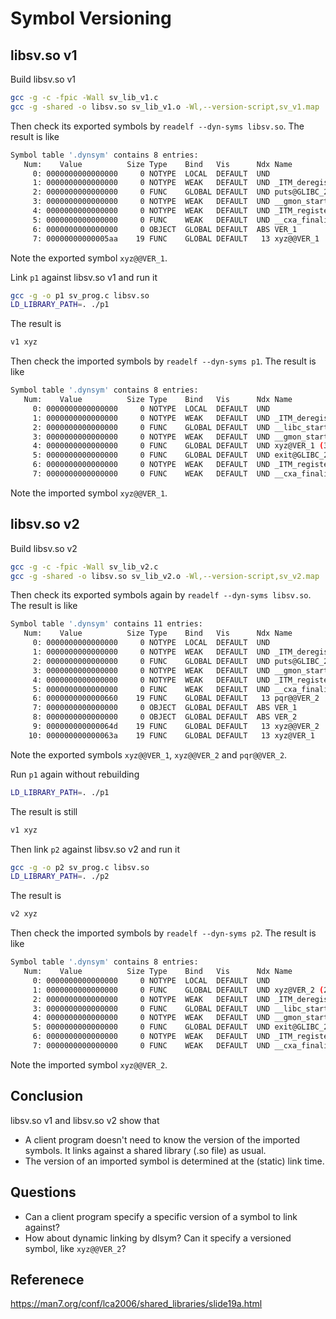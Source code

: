 # Symbol Versioning

## libsv.so v1

Build libsv.so v1

```bash
gcc -g -c -fpic -Wall sv_lib_v1.c
gcc -g -shared -o libsv.so sv_lib_v1.o -Wl,--version-script,sv_v1.map
```

Then check its exported symbols by `readelf --dyn-syms libsv.so`. The result is like

```bash
Symbol table '.dynsym' contains 8 entries:
   Num:    Value          Size Type    Bind   Vis      Ndx Name
     0: 0000000000000000     0 NOTYPE  LOCAL  DEFAULT  UND
     1: 0000000000000000     0 NOTYPE  WEAK   DEFAULT  UND _ITM_deregisterTMCloneTab
     2: 0000000000000000     0 FUNC    GLOBAL DEFAULT  UND puts@GLIBC_2.2.5 (3)
     3: 0000000000000000     0 NOTYPE  WEAK   DEFAULT  UND __gmon_start__
     4: 0000000000000000     0 NOTYPE  WEAK   DEFAULT  UND _ITM_registerTMCloneTable
     5: 0000000000000000     0 FUNC    WEAK   DEFAULT  UND __cxa_finalize@GLIBC_2.2.5 (3)
     6: 0000000000000000     0 OBJECT  GLOBAL DEFAULT  ABS VER_1
     7: 00000000000005aa    19 FUNC    GLOBAL DEFAULT   13 xyz@@VER_1
```

Note the exported symbol `xyz@@VER_1`.

Link `p1` against libsv.so v1 and run it

```bash
gcc -g -o p1 sv_prog.c libsv.so
LD_LIBRARY_PATH=. ./p1
```

The result is

```bash
v1 xyz
```

Then check the imported symbols by `readelf --dyn-syms p1`. The result is like

```bash
Symbol table '.dynsym' contains 8 entries:
   Num:    Value          Size Type    Bind   Vis      Ndx Name
     0: 0000000000000000     0 NOTYPE  LOCAL  DEFAULT  UND
     1: 0000000000000000     0 NOTYPE  WEAK   DEFAULT  UND _ITM_deregisterTMCloneTab
     2: 0000000000000000     0 FUNC    GLOBAL DEFAULT  UND __libc_start_main@GLIBC_2.2.5 (2)
     3: 0000000000000000     0 NOTYPE  WEAK   DEFAULT  UND __gmon_start__
     4: 0000000000000000     0 FUNC    GLOBAL DEFAULT  UND xyz@VER_1 (3)
     5: 0000000000000000     0 FUNC    GLOBAL DEFAULT  UND exit@GLIBC_2.2.5 (2)
     6: 0000000000000000     0 NOTYPE  WEAK   DEFAULT  UND _ITM_registerTMCloneTable
     7: 0000000000000000     0 FUNC    WEAK   DEFAULT  UND __cxa_finalize@GLIBC_2.2.5 (2)
```

Note the imported symbol `xyz@@VER_1`.

## libsv.so v2

Build libsv.so v2

```bash
gcc -g -c -fpic -Wall sv_lib_v2.c
gcc -g -shared -o libsv.so sv_lib_v2.o -Wl,--version-script,sv_v2.map
```

Then check its exported symbols again by `readelf --dyn-syms libsv.so`. The result is like

```bash
Symbol table '.dynsym' contains 11 entries:
   Num:    Value          Size Type    Bind   Vis      Ndx Name
     0: 0000000000000000     0 NOTYPE  LOCAL  DEFAULT  UND
     1: 0000000000000000     0 NOTYPE  WEAK   DEFAULT  UND _ITM_deregisterTMCloneTab
     2: 0000000000000000     0 FUNC    GLOBAL DEFAULT  UND puts@GLIBC_2.2.5 (4)
     3: 0000000000000000     0 NOTYPE  WEAK   DEFAULT  UND __gmon_start__
     4: 0000000000000000     0 NOTYPE  WEAK   DEFAULT  UND _ITM_registerTMCloneTable
     5: 0000000000000000     0 FUNC    WEAK   DEFAULT  UND __cxa_finalize@GLIBC_2.2.5 (4)
     6: 0000000000000660    19 FUNC    GLOBAL DEFAULT   13 pqr@@VER_2
     7: 0000000000000000     0 OBJECT  GLOBAL DEFAULT  ABS VER_1
     8: 0000000000000000     0 OBJECT  GLOBAL DEFAULT  ABS VER_2
     9: 000000000000064d    19 FUNC    GLOBAL DEFAULT   13 xyz@@VER_2
    10: 000000000000063a    19 FUNC    GLOBAL DEFAULT   13 xyz@VER_1
```

Note the exported symbols `xyz@@VER_1`, `xyz@@VER_2` and `pqr@@VER_2`.

Run `p1` again without rebuilding

```bash
LD_LIBRARY_PATH=. ./p1
```

The result is still

```bash
v1 xyz
```

Then link `p2` against libsv.so v2 and run it

```bash
gcc -g -o p2 sv_prog.c libsv.so
LD_LIBRARY_PATH=. ./p2
```

The result is

```bash
v2 xyz
```

Then check the imported symbols by `readelf --dyn-syms p2`. The result is like

```bash
Symbol table '.dynsym' contains 8 entries:
   Num:    Value          Size Type    Bind   Vis      Ndx Name
     0: 0000000000000000     0 NOTYPE  LOCAL  DEFAULT  UND
     1: 0000000000000000     0 FUNC    GLOBAL DEFAULT  UND xyz@VER_2 (2)
     2: 0000000000000000     0 NOTYPE  WEAK   DEFAULT  UND _ITM_deregisterTMCloneTab
     3: 0000000000000000     0 FUNC    GLOBAL DEFAULT  UND __libc_start_main@GLIBC_2.2.5 (3)
     4: 0000000000000000     0 NOTYPE  WEAK   DEFAULT  UND __gmon_start__
     5: 0000000000000000     0 FUNC    GLOBAL DEFAULT  UND exit@GLIBC_2.2.5 (3)
     6: 0000000000000000     0 NOTYPE  WEAK   DEFAULT  UND _ITM_registerTMCloneTable
     7: 0000000000000000     0 FUNC    WEAK   DEFAULT  UND __cxa_finalize@GLIBC_2.2.5 (3)
```

Note the imported symbol `xyz@@VER_2`.

## Conclusion

libsv.so v1 and libsv.so v2 show that

* A client program doesn't need to know the version of the imported symbols. It links against a shared library (.so file) as usual.
* The version of an imported symbol is determined at the (static) link time.

## Questions

* Can a client program specify a specific version of a symbol to link against?
* How about dynamic linking by dlsym? Can it specify a versioned symbol, like `xyz@@VER_2`?

## Referenece

https://man7.org/conf/lca2006/shared_libraries/slide19a.html
